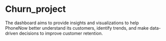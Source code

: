 # Churn_project
The dashboard aims to provide insights and visualizations to help PhoneNow better understand its customers, identify trends, and make data-driven decisions to improve customer retention.     
